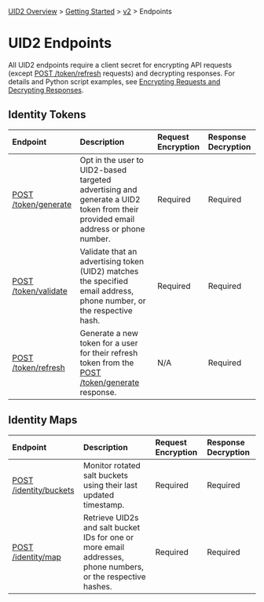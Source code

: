 [UID2 Overview](../../../README.md) > [Getting Started](../../README.md) > [v2](../README.md) > Endpoints

# UID2 Endpoints

All UID2 endpoints require a client secret for encrypting API requests (except [POST /token/refresh](./post-token-refresh.md) requests) and decrypting responses. For details and Python script examples, see [Encrypting Requests and Decrypting Responses](../ref-info/encryption-decryption.md).

## Identity Tokens

| Endpoint | Description | Request Encryption |  Response Decryption |
| :--- | :--- | :--- | :--- |
| [POST /token/generate](./post-token-generate.md) | Opt in the user to UID2-based targeted advertising and generate a UID2 token from their provided email address or phone number. | Required | Required |
| [POST /token/validate](./post-token-validate.md) | Validate that an advertising token (UID2) matches the specified email address, phone number, or the respective hash. | Required | Required |
| [POST /token/refresh](./post-token-refresh.md) | Generate a new token for a user for their refresh token from the [POST /token/generate](./post-token-generate.md) response. | N/A | Required |

## Identity Maps

| Endpoint | Description | Request Encryption |  Response Decryption |
| :--- | :--- | :--- | :--- |
| [POST /identity/buckets](./post-identity-buckets.md) | Monitor rotated salt buckets using their last updated timestamp. | Required | Required |
| [POST /identity/map](./post-identity-map.md) | Retrieve UID2s and salt bucket IDs for one or more email addresses, phone numbers, or the respective hashes.  | Required | Required |

